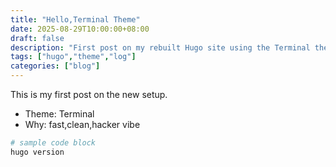 ```yaml
---
title: "Hello,Terminal Theme"
date: 2025-08-29T10:00:00+08:00 
draft: false
description: "First post on my rebuilt Hugo site using the Terminal theme."
tags: ["hugo","theme","log"]
categories: ["blog"]
---
```


This is my first post on the new setup.
- Theme: Terminal
- Why: fast,clean,hacker vibe

```bash
# sample code block
hugo version
